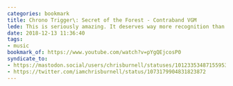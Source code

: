 ```yaml
---
categories: bookmark
title: Chrono Trigger\: Secret of the Forest - Contraband VGM
lede: This is seriously amazing. It deserves way more recognition than it has; @ContraReloaded mesh together some incredible talent and synergy.
date: 2018-12-13 11:36:40
tags:
- music
bookmark_of: https://www.youtube.com/watch?v=pYgQEjcosP0
syndicate_to:
- https://mastodon.social/users/chrisburnell/statuses/101233534871559531
- https://twitter.com/iamchrisburnell/status/1073179904831823872
---
```

